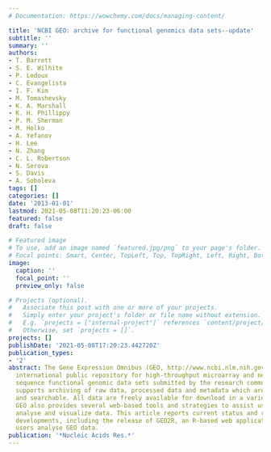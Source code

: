 ```yaml
---
# Documentation: https://wowchemy.com/docs/managing-content/

title: 'NCBI GEO: archive for functional genomics data sets--update'
subtitle: ''
summary: ''
authors:
- T. Barrett
- S. E. Wilhite
- P. Ledoux
- C. Evangelista
- I. F. Kim
- M. Tomashevsky
- K. A. Marshall
- K. H. Phillippy
- P. M. Sherman
- M. Holko
- A. Yefanov
- H. Lee
- N. Zhang
- C. L. Robertson
- N. Serova
- S. Davis
- A. Soboleva
tags: []
categories: []
date: '2013-01-01'
lastmod: 2021-05-08T11:20:23-06:00
featured: false
draft: false

# Featured image
# To use, add an image named `featured.jpg/png` to your page's folder.
# Focal points: Smart, Center, TopLeft, Top, TopRight, Left, Right, BottomLeft, Bottom, BottomRight.
image:
  caption: ''
  focal_point: ''
  preview_only: false

# Projects (optional).
#   Associate this post with one or more of your projects.
#   Simply enter your project's folder or file name without extension.
#   E.g. `projects = ["internal-project"]` references `content/project/deep-learning/index.md`.
#   Otherwise, set `projects = []`.
projects: []
publishDate: '2021-05-08T17:20:23.442720Z'
publication_types:
- '2'
abstract: The Gene Expression Omnibus (GEO, http://www.ncbi.nlm.nih.gov/geo/) is an
  international public repository for high-throughput microarray and next-generation
  sequence functional genomic data sets submitted by the research community. The resource
  supports archiving of raw data, processed data and metadata which are indexed, cross-linked
  and searchable. All data are freely available for download in a variety of formats.
  GEO also provides several web-based tools and strategies to assist users to query,
  analyse and visualize data. This article reports current status and recent database
  developments, including the release of GEO2R, an R-based web application that helps
  users analyse GEO data.
publication: '*Nucleic Acids Res.*'
---
```

